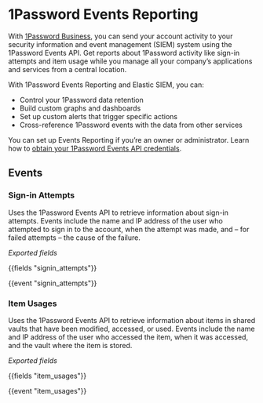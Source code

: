 # 1Password Events Reporting
With [1Password Business](https://support.1password.com/explore/business/), you can send your account activity to your security information and event management (SIEM) system using the 1Password Events API. Get reports about 1Password activity like sign-in attempts and item usage while you manage all your company’s applications and services from a central location.

With 1Password Events Reporting and Elastic SIEM, you can:

-	Control your 1Password data retention
-	Build custom graphs and dashboards
-	Set up custom alerts that trigger specific actions
-	Cross-reference 1Password events with the data from other services

You can set up Events Reporting if you’re an owner or administrator.
Learn how to [obtain your 1Password Events API credentials](https://support.1password.com/events-reporting/#step-1-set-up-an-events-reporting-integration).

## Events
### Sign-in Attempts

Uses the 1Password Events API to retrieve information about sign-in attempts. Events include the name and IP address of the user who attempted to sign in to the account, when the attempt was made, and – for failed attempts – the cause of the failure.

*Exported fields*

{{fields "signin_attempts"}}

{{event "signin_attempts"}}

### Item Usages

Uses the 1Password Events API to retrieve information about items in shared vaults that have been modified, accessed, or used. Events include the name and IP address of the user who accessed the item, when it was accessed, and the vault where the item is stored.

*Exported fields*

{{fields "item_usages"}}

{{event "item_usages"}}

